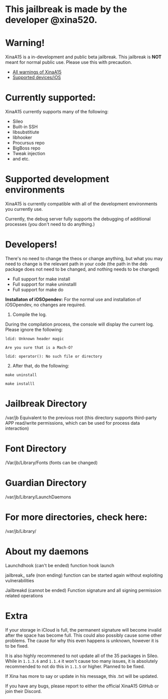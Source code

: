 # **This jailbreak is made by the developer @xina520.** 

# **Warning!**
XinaA15 is a in-development and public beta jailbreak. This jailbreak is **NOT** meant for normal public use. Please use this with precaution.
- [All warnings of XinaA15](https://github.com/NotDarkn/XinaA15/blob/main/WARNINGS.md)
- [Supported devices/iOS](https://github.com/NotDarkn/XinaA15/blob/main/SUPPORTED.md)

# **Currently supported:**
XinaA15 currently supports many of the following:
- Sileo
- Built-in SSH 
- libsubstitiute
- libhooker
- Procursus repo
- BigBoss repo
- Tweak injection
- and etc.

# **Supported development environments**

XinaA15 is currently compatible with all of the development environments you currently use.

Currently, the debug server fully supports the debugging of additional processes (you don't need to do anything.)

# **Developers!**

There's no need to change the theos or change anything, but what you may need to change is the relevant path in your code (the path in the deb package does not need to be changed, and nothing needs to be changed)

- Full support for make install
- Full support for make uninstalll
- Full support for make do

**Installaton of iOSOpendev:**
For the normal use and installation of iOSOpendev, no changes are required.

1. Compile the log. 

During the compilation process, the console will display the current log. Please ignore the following:

`ldid: Unknown header magic`

`Are you sure that is a Mach-O?`

`ldid: operator(): No such file or directory`

2. After that, do the following:

`make uninstall`

`make installl`

# **Jailbreak Directory**
/var/jb
Equivalent to the previous root (this directory supports third-party APP read/write permissions, which can be used for process data interaction)

# **Font Directory**
/Var/jb/Library/Fonts (fonts can be changed)

# **Guardian Directory**
/var/jb/Library/LaunchDaemons

# **For more directories, check here:**
/var/jb/Library/

# **About my daemons**

Launchdhook (can't be ended) function hook launch

jailbreak_ safe (non ending) function can be started again without exploiting vulnerabilities

Jailbreakd (cannot be ended) Function signature and all signing permission related operations

# **Extra**

If your storage in iCloud is full, the permanent signature will become invalid after the space has become full. This could also possibly cause some other problems. The cause for why this even happens is unknown, however it is to be fixed.

It is also highly recommened to not update all of the 35 packages in Sileo. While in `1.1.3.6` and `1.1.4` it won't cause too many issues, it is absolutely recommended to not do this in `1.1.5` or higher. Planned to be fixed.

If Xina has more to say or update in his message, this .txt will be updated.

If you have any bugs, please report to either the official XinaA15 GitHub or join their Discord.
